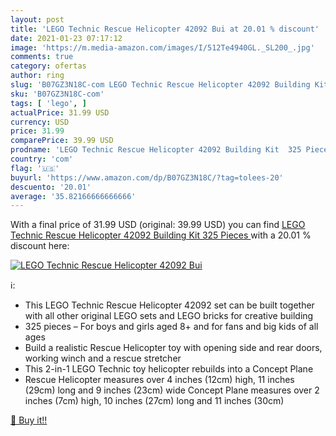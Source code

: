 ```yaml
---
layout: post
title: 'LEGO Technic Rescue Helicopter 42092 Bui at 20.01 % discount'
date: 2021-01-23 07:17:12
image: 'https://m.media-amazon.com/images/I/512Te4940GL._SL200_.jpg'
comments: true
category: ofertas
author: ring
slug: 'B07GZ3N18C-com LEGO Technic Rescue Helicopter 42092 Building Kit 325 Pieces'
sku: 'B07GZ3N18C-com'
tags: [ 'lego', ]
actualPrice: 31.99 USD
currency: USD
price: 31.99
comparePrice: 39.99 USD
prodname: 'LEGO Technic Rescue Helicopter 42092 Building Kit  325 Pieces '
country: 'com'
flag: '🇺🇸'
buyurl: 'https://www.amazon.com/dp/B07GZ3N18C/?tag=tolees-20'
descuento: '20.01'
average: '35.82166666666666'
---
```


With a final price of 31.99 USD (original: 39.99 USD) you can find [LEGO Technic Rescue Helicopter 42092 Building Kit  325 Pieces ](https://www.amazon.com/dp/B07GZ3N18C/?tag=tolees-20) with a  20.01 % discount here:

[![LEGO Technic Rescue Helicopter 42092 Bui](https://m.media-amazon.com/images/I/512Te4940GL._SL200_.jpg)](https://www.amazon.com/dp/B07GZ3N18C/?tag=tolees-20)

ℹ️:

- This LEGO Technic Rescue Helicopter 42092 set can be built together with all other original LEGO sets and LEGO bricks for creative building
- 325 pieces – For boys and girls aged 8+ and for fans and big kids of all ages
- Build a realistic Rescue Helicopter toy with opening side and rear doors, working winch and a rescue stretcher
- This 2-in-1 LEGO Technic toy helicopter rebuilds into a Concept Plane
- Rescue Helicopter measures over 4 inches (12cm) high, 11 inches (29cm) long and 9 inches (23cm) wide Concept Plane measures over 2 inches (7cm) high, 10 inches (27cm) long and 11 inches (30cm)

[🛒 Buy it!!](https://www.amazon.com/dp/B07GZ3N18C/?tag=tolees-20)
